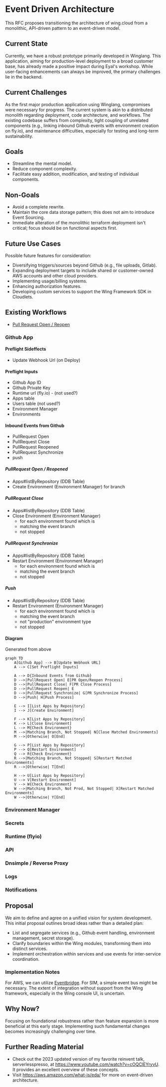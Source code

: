 # Event Driven Architecture

This RFC proposes transitioning the architecture of wing.cloud from a monolithic, API-driven pattern to an event-driven model.

## Current State

Currently, we have a robust prototype primarily developed in Winglang. This application, aiming for production-level deployment to a broad customer base, has already made a positive impact during Eyal's workshop. While user-facing enhancements can always be improved, the primary challenges lie in the backend.

## Current Challenges

As the first major production application using Winglang, compromises were necessary for progress. The current system is akin to a distributed monolith regarding deployment, code architecture, and workflows. The existing codebase suffers from complexity, tight coupling of unrelated components (e.g., linking inbound Github events with environment creation on fly.io), and maintenance difficulties, especially for testing and long-term sustainability.

## Goals

- Streamline the mental model.
- Reduce component complexity.
- Facilitate easy addition, modification, and testing of individual components.

## Non-Goals

- Avoid a complete rewrite.
- Maintain the core data storage pattern; this does not aim to introduce Event Sourcing.
- Immediate alteration of the monolithic terraform deployment isn't critical; focus should be on functional aspects first.

## Future Use Cases

Possible future features for consideration:

- Diversifying triggers/sources beyond Github (e.g., file uploads, Gitlab).
- Expanding deployment targets to include shared or customer-owned AWS accounts and other cloud providers.
- Implementing usage/billing systems.
- Enhancing authorization features.
- Developing custom services to support the Wing Framework SDK in Cloudlets.

## Existing Workflows

- [Pull Request Open / Reopen](../workflows/gitihub-pull-request-open.md)

### Github App

#### Preflight Sideffects

- Update Webhook Url (on Deploy)

#### Preflight Inputs

- Github App ID
- Github Private Key
- Runtime url (fly.io) - (not used?)
- Apps table
- Users table (not used?)
- Environment Manager
- Environments

#### Inbound Events from Github

- PullRequest Open
- PullRequest Close
- PullRequest Reopened
- PullRequest Synchronize
- push

##### PullRequest Open / Reopened

- Apps#listByRepository (DDB Table)
- Create Environment (Environment Manager) for branch

##### PullRequest Close

- Apps#listByRepository (DDB Table)
- Close Environment (Environment Manager)
  - for each environment found which is
  - matching the event branch
  - not stopped

##### PullRequest Synchronize

- Apps#listByRepository (DDB Table)
- Restart Environment (Environment Manager)
  - for each environment found which is
  - matching the event branch
  - not stopped

##### Push

- Apps#listByRepository (DDB Table)
- Restart Environment (Environment Manager)
  - for each environment found which is
  - matching the event branch
  - not "production" environment type
  - not stopped

#### Diagram

Generated from above

```mermaid
graph TD
    A[Github App] --> B[Update Webhook URL]
    A --> C[Set Preflight Inputs]

    A --> D{Inbound Events from Github}
    D -->|PullRequest Open| E[PR Open/Reopen Process]
    D -->|PullRequest Close| F[PR Close Process]
    D -->|PullRequest Reopen| E
    D -->|PullRequest Synchronize| G[PR Synchronize Process]
    D -->|Push| H[Push Process]

    E --> I[List Apps by Repository]
    I --> J[Create Environment]

    F --> K[List Apps by Repository]
    K --> L[Close Environment]
    L --> M{Check Environment}
    M -->|Matching Branch, Not Stopped| N[Close Matched Environments]
    M -->|Otherwise| O[End]

    G --> P[List Apps by Repository]
    P --> Q[Restart Environment]
    Q --> R{Check Environment}
    R -->|Matching Branch, Not Stopped| S[Restart Matched Environments]
    R -->|Otherwise| T[End]

    H --> U[List Apps by Repository]
    U --> V[Restart Environment]
    V --> W{Check Environment}
    W -->|Matching Branch, Not Prod, Not Stopped| X[Restart Matched Environments]
    W -->|Otherwise| Y[End]
```

### Environment Manager

### Secrets

### Runtime (flyio)

### API

### Dnsimple / Reverse Proxy

### Logs

### Notifications

## Proposal

We aim to define and agree on a unified vision for system development. This initial proposal outlines broad ideas rather than a detailed plan:

- List and segregate services (e.g., Github event handling, environment management, secret storage).
- Clarify boundaries within the Wing modules, transforming them into distinct services.
- Implement orchestration within services and use events for inter-service coordination.

### Implementation Notes

For AWS, we can utilize [Eventbridge](https://aws.amazon.com/eventbridge/). For SIM, a simple event bus might be necessary. The extent of integration without support from the Wing framework, especially in the Wing console UI, is uncertain.

## Why Now?

Focusing on foundational robustness rather than feature expansion is more beneficial at this early stage. Implementing such fundamental changes becomes increasingly challenging over time.

## Further Reading Material

- Check out the 2023 updated version of my favorite reinvent talk, serverlesspresso, at https://www.youtube.com/watch?v=cOQClEYryvU. It provides an excellent overview of these concepts.
- Visit https://aws.amazon.com/what-is/eda/ for more on event-driven architecture.
